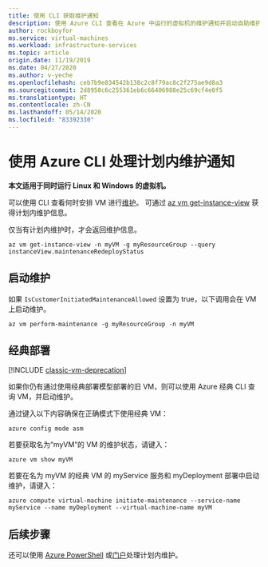 ```yaml
---
title: 使用 CLI 获取维护通知
description: 使用 Azure CLI 查看在 Azure 中运行的虚拟机的维护通知并启动自助维护。
author: rockboyfor
ms.service: virtual-machines
ms.workload: infrastructure-services
ms.topic: article
origin.date: 11/19/2019
ms.date: 04/27/2020
ms.author: v-yeche
ms.openlocfilehash: ceb7b9e834542b138c2c8f79ac8c2f275ae9d8a3
ms.sourcegitcommit: 2d8950c6c255361eb6c66406988e25c69cf4e0f5
ms.translationtype: HT
ms.contentlocale: zh-CN
ms.lasthandoff: 05/14/2020
ms.locfileid: "83392330"
---
```

# <a name="handling-planned-maintenance-notifications-using-the-azure-cli"></a>使用 Azure CLI 处理计划内维护通知

**本文适用于同时运行 Linux 和 Windows 的虚拟机。**

可以使用 CLI 查看何时安排 VM 进行[维护](maintenance-notifications.md)。 可通过 [az vm get-instance-view](https://docs.azure.cn/cli/vm?view=azure-cli-latest#az-vm-get-instance-view) 获得计划内维护信息。

仅当有计划内维护时，才会返回维护信息。 

```azurecli
az vm get-instance-view -n myVM -g myResourceGroup --query instanceView.maintenanceRedeployStatus
```

## <a name="start-maintenance"></a>启动维护

如果 `IsCustomerInitiatedMaintenanceAllowed` 设置为 true，以下调用会在 VM 上启动维护。

```azurecli
az vm perform-maintenance -g myResourceGroup -n myVM 
```

## <a name="classic-deployments"></a>经典部署

[!INCLUDE [classic-vm-deprecation](../../includes/classic-vm-deprecation.md)]

如果你仍有通过使用经典部署模型部署的旧 VM，则可以使用 Azure 经典 CLI 查询 VM，并启动维护。

通过键入以下内容确保在正确模式下使用经典 VM：

```
azure config mode asm
```

若要获取名为“myVM”的 VM 的维护状态，请键入：

```
azure vm show myVM 
``` 

若要在名为 myVM 的经典 VM 的 myService 服务和 myDeployment 部署中启动维护，请键入：

```
azure compute virtual-machine initiate-maintenance --service-name myService --name myDeployment --virtual-machine-name myVM
```

## <a name="next-steps"></a>后续步骤

还可以使用 [Azure PowerShell](maintenance-notifications-powershell.md) 或[门户](maintenance-notifications-portal.md)处理计划内维护。

<!-- Update_Description: update meta properties, wording update, update link -->